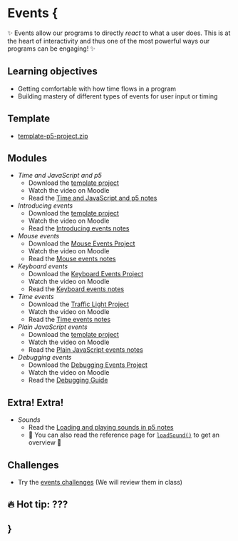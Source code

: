 # Events {

✨ Events allow our programs to directly *react* to what a user does. This is at the heart of interactivity and thus one of the most powerful ways our programs can be engaging! ✨

## Learning objectives

- Getting comfortable with how time flows in a program
- Building mastery of different types of events for user input or timing

## Template

- [template-p5-project.zip](../../templates/template-p5-project.zip)

## Modules

- *Time and JavaScript and p5*
    - Download the [template project](../../templates/template-p5-project.zip)
    - Watch the video on Moodle
    - Read the [Time and JavaScript and p5 notes](./time-and-javascript-and-p5.md)
- *Introducing events*
    - Download the [template project](../../templates/template-p5-project.zip)
    - Watch the video on Moodle
    - Read the [Introducing events notes](./introducing-events.md)
- *Mouse events*
    - Download the [Mouse Events Project](./examples/mouse-events.zip)
    - Watch the video on Moodle
    - Read the [Mouse events notes](./mouse-events.md)
- *Keyboard events*
    - Download the [Keyboard Events Project](./examples/keyboard-events.zip)
    - Watch the video on Moodle
    - Read the [Keyboard events notes](./keyboard-events.md)
- *Time events*
    - Download the [Traffic Light Project](./examples/traffic-light.zip)
    - Watch the video on Moodle
    - Read the [Time events notes](./time-events.md)
- *Plain JavaScript events*
    - Download the [template project](../../templates/template-p5-project.zip)
    - Watch the video on Moodle
    - Read the [Plain JavaScript events notes](./plain-javascript-events.md)
- *Debugging events*
    - Download the [Debugging Events Project](MISSING_LINK)
    - Watch the video on Moodle
    - Read the [Debugging Guide](../../guides/debugging-guide.md)

## Extra! Extra!

- *Sounds*
    - Read the [Loading and playing sounds in p5 notes](../extras/sounds.md)
    - 📖 You can also read the reference page for [`loadSound()`](https://p5js.org/reference/p5/loadSound/) to get an overview 📖

## Challenges

- Try the [events challenges](MISSING_LINK) (We will review them in class)

## 🔥 Hot tip: ???

## }